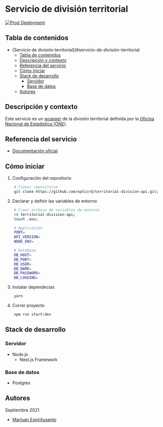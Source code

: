 # Servicio de división territorial

[![Prod Deployment](https://github.com/opticrd/transparency-api/actions/workflows/prod-cd.yml/badge.svg)](https://github.com/opticrd/transparency-api/actions/workflows/prod-cd.yml)

## Tabla de contenidos

- [Servicio de división territorial](#servicio-de-división-territorial
  - [Tabla de contenidos](#tabla-de-contenidos)
  - [Descripción y contexto](#descripción-y-contexto)
  - [Referencia del servicio](#referencia-del-servicio)
  - [Cómo iniciar](#cómo-iniciar)
  - [Stack de desarrollo](#stack-de-desarrollo)
    - [Servidor](#servidor)
    - [Base de datos](#base-de-datos)
  - [Autores](#autores)

## Descripción y contexto

Este servicio es un [wrapper](https://es.quora.com/Qu%C3%A9-es-exactamente-un-wrapper-API-Y-en-qu%C3%A9-se-diferencia-de-solo-una-API) de la división territorial definida por la [Oficina Nacional de Estadística (ONE)](https://www.one.gob.do/publicaciones/2021/division-territorial-2020/).

## Referencia del servicio

- [Documentación oficial](https://developers.digital.gob.do)

## Cómo iniciar

1. Configuración del repositorio

```sh
    # Clonar repositorio
    git clone https://github.com/opticrd/territorial-division-api.git;
```

2. Declarar y definir las variables de entorno

```sh
    # Crear archivo de variables de entorno
    cd territorial-division-api;
    touch .env;
```

```sh
    # Application
    PORT=
    API_VERSION=
    NODE_ENV=

    # Database
    DB_HOST=
    DB_PORT=
    DB_USER=
    DB_NAME=
    DB_PASSWORD=
    DB_LOGGING=
```

3. Instalar dependecias

```sh
    yarn
```

4. Correr proyecto

```sh
    npm run start:dev
```

## Stack de desarrollo

### Servidor

- Node.js
  - Nest.js Framework

### Base de datos

- Postgres

## Autores

Septiembre 2021

- [Marluan Espiritusanto](https://github.com/marluanespiritusanto)
